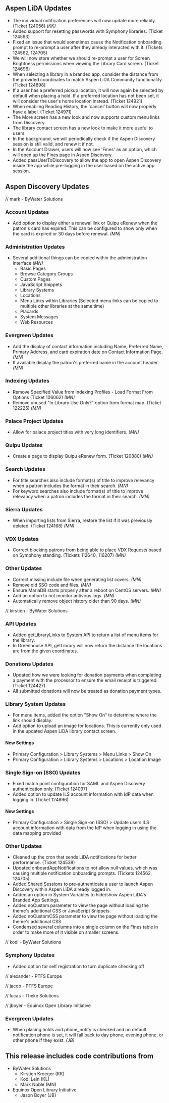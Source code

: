 ## Aspen LiDA Updates
- The individual notification preferences will now update more reliably. (Ticket 124056) *(KK)*
- Added support for resetting passwords with Symphony libraries. (Ticket 124593)
- Fixed an issue that would sometimes cause the Notification onboarding prompt to re-prompt a user after they already interacted with it. (Tickets 124562, 124705)
- We will now store whether we should re-prompt a user for Screen Brightness permissions when viewing the Library Card screen. (Ticket 124696)
- When selecting a library in a branded app, consider the distance from the provided coordinates to match Aspen LiDA Community functionality. (Ticket 124898)
- If a user has a preferred pickup location, it will now again be selected by default when placing a hold. If a preferred location has not been set, it will consider the user's home location instead. (Ticket 124921)
- When enabling Reading History, the 'cancel' button will now properly have a label. (Ticket 124971)
- The More screen has a new look and now supports custom menu links from Discovery.
- The library contact screen has a new look to make it more useful to users.
- In the background, we will periodically check if the Aspen Discovery session is still valid, and renew it if not.
- In the Account Drawer, users will now see 'Fines' as an option, which will open up the Fines page in Aspen Discovery.
- Added passUserToDiscovery to allow the app to open Aspen Discovery inside the app while pre-logging in the user based on the active app session.

## Aspen Discovery Updates
// mark - ByWater Solutions
### Account Updates 
- Add option to display either a renewal link or Quipu eRenew when the patron's card has expired. This can be configured to show only when the card is expired or 30 days before renewal. *(MN)* 

### Administration Updates
- Several additional things can be copied within the administration interface *(MN)*
  - Basic Pages
  - Browse Category Groups
  - Custom Pages
  - JavaScript Snippets
  - Library Systems
  - Locations
  - Menu Links within Libraries (Selected menu links can be copied to multiple other libraries at the same time)
  - Placards
  - System Messages
  - Web Resources

### Evergreen Updates
- Add the display of contact information including Name, Preferred Name, Primary Address, and card expiration date on Contact Information Page. *(MN)*
- If available display the patron's preferred name in the account header. *(MN)*

### Indexing Updates
- Remove Specified Value from Indexing Profiles - Load Format From Options (Ticket 106062) *(MN)*
- Remove unused "In Library Use Only?" option from format map. (Ticket 122225) *(MN)*

### Palace Project Updates
- Allow for palace project titles with very long identifiers. *(MN)*

### Quipu Updates
- Create a page to display Quipu eRenew form. (Ticket 120880) *(MN)*

### Search Updates
- For title searches also include format(s) of title to improve relevancy when a patron includes the format in their search. *(MN)*
- For keyword searches also include format(s) of title to improve relevancy when a patron includes the format in their search. *(MN)*

### Sierra Updates
- When importing lists from Sierra, restore the list if it was previously deleted. (Ticket 124168) *(MN)*

### VDX Updates
- Correct blocking patrons from being able to place VDX Requests based on Symphony standing. (Tickets 112640, 116207) *(MN)*

### Other Updates
- Correct missing include file when generating list covers. *(MN)*
- Remove old SSO code and files. *(MN)*
- Ensure MariaDB starts properly after a reboot on CentOS servers. *(MN)*
- Add an option to not monitor antivirus logs. *(MN)*
- Automatically remove object history older than 90 days. *(MN)*

// kirstien - ByWater Solutions
### API Updates
- Added getLibraryLinks to System API to return a list of menu items for the library.
- In Greenhouse API, getLibrary will now return the distance the locations are from the given coordinates.

### Donations Updates
- Updated how we were looking for donation payments when completing a payment with the processor to ensure the email receipt is triggered. (Ticket 124427)
- All submitted donations will now be treated as donation payment types.

### Library System Updates
- For menu items, added the option "Show On" to determine where the link should display.
- Add option to upload an image for locations. This is currently only used in the updated Aspen LiDA library contact screen.

<div markdown="1" class="settings">

#### New Settings
- Primary Configuration > Library Systems > Menu Links > Show On
- Primary Configuration > Library Systems > Locations > Location Image
</div>

### Single Sign-on (SSO) Updates
- Fixed match point configuration for SAML and Aspen Discovery authentication only. (Ticket 124097)
- Added option to update ILS account information with IdP data when logging in. (Ticket 124896)

<div markdown="1" class="settings">

#### New Settings
- Primary Configuration > Single Sign-on (SSO) > Update users ILS account information with data from the IdP when logging in using the data mapping provided
</div>

### Other Updates
- Cleaned up the cron that sends LiDA notifications for better performance. (Ticket 124538)
- Updated onboardAppNotifications to not allow null values, which was causing multiple notification onboarding prompts. (Tickets 124562, 124705)
- Added Shared Sessions to pre-authenticate a user to launch Aspen Discovery within Aspen LiDA already logged in.
- Added an option in System Variables to hide/show Aspen LiDA's Branded App Settings.
- Added noCustom parameter to view the page without loading the theme's additional CSS or JavaScript Snippets.
- Added noCustomCSS parameter to view the page without loading the theme's additional CSS.
- Condensed several columns into a single column on the Fines table in order to make more of it visible on smaller screens.

// kodi - ByWater Solutions
### Symphony Updates
- Added option for self registration to turn duplicate checking off

// alexander - PTFS Europe

// jacob - PTFS Europe

// lucas - Theke Solutions

// jboyer - Equinox Open Library Initiative
### Evergreen Updates
- When placing holds and phone_notify is checked and no default notification phone is set, it will fall back to day phone, evening phone, or other phone if they exist. *(JB)*


## This release includes code contributions from
- ByWater Solutions
  - Kirstien Kroeger (KK)
  - Kodi Lein (KL)
  - Mark Noble (MN)
- Equinox Open Library Initiative
  - Jason Boyer (JB)